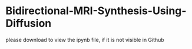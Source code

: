 # Bidirectional-MRI-Synthesis-Using-Diffusion

please download to view the ipynb file, if it is not visible in Github
